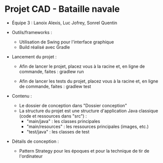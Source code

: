# Projet CAD - Bataille navale

- Équipe 3 : Lanoix Alexis, Luc Jofrey, Sonrel Quentin

- Outils/frameworks :
  - Utilisation de Swing pour l'interface graphique
  - Build réalisé avec Gradle

- Lancement du projet :
  - Afin de lancer le projet, placez vous à la racine et, en ligne de commande, faites :
    gradlew run
    
  - Afin de lancer les tests du projet, placez vous à la racine et, en ligne de commande, faites :
    gradlew test

- Contenu :
  - Le dossier de conception dans "Dossier conception"
  - La structure du projet est une structure d'application Java classique (code et ressources dans "src") :
    - "main/java"      : les classes principales
    - "main/resources" : les ressources principales (images, etc.)
    - "test/java"      : les classes de test

- Détails de conception :
  - Pattern Strategy pour les époques et pour la technique de tir de l'ordinateur

